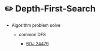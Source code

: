# :pencil2: Depth-First-Search

- Algorithm problem solve
    - common DFS
  
        - [BOJ 24479](https://github.com/ROKORORI/Dynamic-Programming/blob/master/DP_knapsack%20problem.py)
